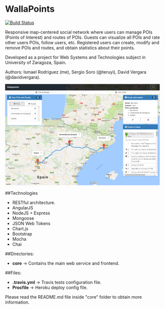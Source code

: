 # WallaPoints

[![Build Status](https://travis-ci.org/ismaro3/wallapoints.svg?branch=master)](https://travis-ci.org/ismaro3/wallapoints)

Responsive map-centered social network where users can manage POIs (Points of Interest) and routes of POIs. 
Guests can visualize all POIs and rate other users POIs, follow users, etc.
Registered users can create, modify and remove POIs and routes, and obtain statistics about their points.

Developed as a project for Web Systems and Technologies subject in University of Zaragoza, Spain.

Authors: Ismael Rodríguez (me), Sergio Soro (@teruyi), David Vergara (@davidvergara).

![System screenshot](screenshot.png)

##Technologies
* RESTful architecture.
* AngularJS
* NodeJS + Express 
* Mongoose
* JSON Web Tokens
* Chart.js
* Bootstrap
* Mocha
* Chai

##Directories:
* **core** -> Contains the main web service and frontend.

##Files:
* **.travis.yml** -> Travis tests configuration file. 
* **Procfile** -> Heroku deploy config file.

Please read the README.md file inside "core" folder to obtain more information.
